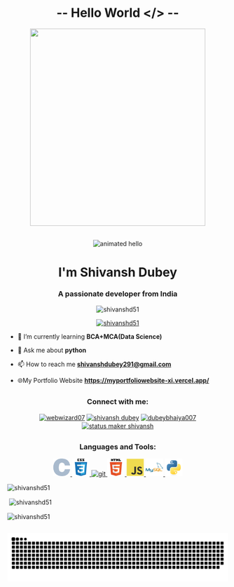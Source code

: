 ## <h1 align="center"> -- Hello World </> -- </h1>

<div align="center">

  <img height="450" src="https://user-images.githubusercontent.com/74038190/229223263-cf2e4b07-2615-4f87-9c38-e37600f8381a.gif" width="400"/>
</div>

## 

<p align="center">
  <img width="460" height="300" src="https://github.com/Anmol-Baranwal/Cool-GIFs-For-GitHub/assets/74038190/9be4d344-6782-461a-b5a6-32a07bf7b34e" width="600" alt="animated hello">
</p>

## 
<h1 align="center">I'm Shivansh Dubey</h1>
<h3 align="center">A passionate developer from India</h3>

<p align="center"> <img src="https://komarev.com/ghpvc/?username=shivanshd51&label=Profile%20views&color=0e75b6&style=flat" alt="shivanshd51" /> </p>

<p align="center"> <a href="https://github.com/ryo-ma/github-profile-trophy"><img src="https://github-profile-trophy.vercel.app/?username=shivanshd51" alt="shivanshd51" /></a> </p>



- 🌱 I’m currently learning **BCA+MCA(Data Science)**

- 💬 Ask me about **python**

- 📫 How to reach me **shivanshdubey291@gmail.com**

- 🌐My Portfolio Website **https://myportfoliowebsite-xi.vercel.app/**


## 

<h3 align="center">Connect with me:</h3>
<p align="center">
<a href="https://twitter.com/webwizard07" target="blank"><img align="center" src="https://raw.githubusercontent.com/rahuldkjain/github-profile-readme-generator/master/src/images/icons/Social/twitter.svg" alt="webwizard07" height="30" width="40" /></a>
<a href="https://linkedin.com/in/shivansh dubey" target="blank"><img align="center" src="https://raw.githubusercontent.com/rahuldkjain/github-profile-readme-generator/master/src/images/icons/Social/linked-in-alt.svg" alt="shivansh dubey" height="30" width="40" /></a>
<a href="https://instagram.com/dubeybhaiya007" target="blank"><img align="center" src="https://raw.githubusercontent.com/rahuldkjain/github-profile-readme-generator/master/src/images/icons/Social/instagram.svg" alt="dubeybhaiya007" height="30" width="40" /></a>
<a href="https://www.youtube.com/c/status maker shivansh" target="blank"><img align="center" src="https://raw.githubusercontent.com/rahuldkjain/github-profile-readme-generator/master/src/images/icons/Social/youtube.svg" alt="status maker shivansh" height="30" width="40" /></a>
</p>

## 
<h3 align="center">Languages and Tools:</h3>
<p align="center"> <a href="https://www.cprogramming.com/" target="_blank" rel="noreferrer"> <img src="https://raw.githubusercontent.com/devicons/devicon/master/icons/c/c-original.svg" alt="c" width="40" height="40"/> </a> <a href="https://www.w3schools.com/css/" target="_blank" rel="noreferrer"> <img src="https://raw.githubusercontent.com/devicons/devicon/master/icons/css3/css3-original-wordmark.svg" alt="css3" width="40" height="40"/> </a> <a href="https://git-scm.com/" target="_blank" rel="noreferrer"> <img src="https://www.vectorlogo.zone/logos/git-scm/git-scm-icon.svg" alt="git" width="40" height="40"/> </a> <a href="https://www.w3.org/html/" target="_blank" rel="noreferrer"> <img src="https://raw.githubusercontent.com/devicons/devicon/master/icons/html5/html5-original-wordmark.svg" alt="html5" width="40" height="40"/> </a> <a href="https://developer.mozilla.org/en-US/docs/Web/JavaScript" target="_blank" rel="noreferrer"> <img src="https://raw.githubusercontent.com/devicons/devicon/master/icons/javascript/javascript-original.svg" alt="javascript" width="40" height="40"/> </a> <a href="https://www.mysql.com/" target="_blank" rel="noreferrer"> <img src="https://raw.githubusercontent.com/devicons/devicon/master/icons/mysql/mysql-original-wordmark.svg" alt="mysql" width="40" height="40"/> </a> <a href="https://www.python.org" target="_blank" rel="noreferrer"> <img src="https://raw.githubusercontent.com/devicons/devicon/master/icons/python/python-original.svg" alt="python" width="40" height="40"/> </a> </p>

<p><img align="center" src="https://github-readme-stats.vercel.app/api/top-langs?username=shivanshd51&show_icons=true&locale=en&layout=compact" alt="shivanshd51" /></p>

<p>&nbsp;<img align="center" src="https://github-readme-stats.vercel.app/api?username=shivanshd51&show_icons=true&locale=en" alt="shivanshd51" /></p>

<p><img align="center" src="https://github-readme-streak-stats.herokuapp.com/?user=shivanshd51&" alt="shivanshd51" /></p>


## 

<p align="center">
<picture>
  <source media="(prefers-color-scheme: dark)" srcset="https://raw.githubusercontent.com/shivanshd51/shivanshd51/output/github-snake-dark.svg" />
  <source media="(prefers-color-scheme: light)" srcset="https://raw.githubusercontent.com/shivanshd51/shivanshd51/output/github-snake.svg" />
  <img alt="github-snake" src="https://raw.githubusercontent.com/shivanshd51/shivanshd51/output/github-snake.svg" />
</picture>
</p>
